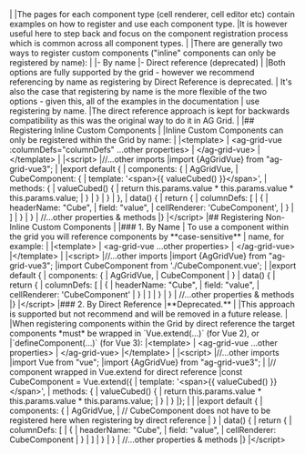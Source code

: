 <framework-specific-section frameworks="vue">
|
|The pages for each component type (cell renderer, cell editor etc) contain examples on how to register and use each component type.
|It is however useful here to step back and focus on the component registration process which is common across all component types.
|
|There are generally two ways to register custom components ("inline" components can only be registered by name):
|
|- By name
|- Direct reference (deprecated)
|
|Both options are fully supported by the grid - however we recommend referencing by name as registering by Direct Reference is deprecated. 
| It's also the case that registering by name is the more flexible of the two options - given this, all of the examples in the documentation 
| use registering by name.
|The direct reference approach is kept for backwards compatibility as this was the original way to do it in AG Grid.
|
|## Registering Inline Custom Components
|
|Inline Custom Components can only be registered within the Grid by name:
|
</framework-specific-section>

<framework-specific-section frameworks="vue">
<snippet transform={false}>
|&lt;template>
|   &lt;ag-grid-vue :columnDefs="columnDefs" ...other properties>
|   &lt;/ag-grid-vue>
|&lt;/template>
|
|&lt;script>
|//...other imports
|import {AgGridVue} from "ag-grid-vue3";
|
|export default {
|   components: {
|       AgGridVue,
|       CubeComponent: {
|           template: '&lt;span>{{ valueCubed() }}&lt;/span>',
|           methods: {
|               valueCubed() {
|                   return this.params.value * this.params.value * this.params.value;
|               }
|           }
|       }
|   },
|   data() {
|       return {
|           columnDefs: [
|                {
|                   headerName: "Cube",
|                   field: "value",
|                   cellRenderer: 'CubeComponent',     
|               }
|           ]
|       }
|   }
|   //...other properties & methods
|}
|&lt;/script>
</snippet>
</framework-specific-section>

<framework-specific-section frameworks="vue">
|## Registering Non-Inline Custom Components
|
|### 1. By Name
| To use a component within the grid you will reference components by **case-sensitive**
| name, for example:
|
</framework-specific-section>

<framework-specific-section frameworks="vue">
<snippet transform={false}>
|&lt;template>
|   &lt;ag-grid-vue ...other properties>
|   &lt;/ag-grid-vue>
|&lt;/template>
|
|&lt;script>
|//...other imports
|import {AgGridVue} from "ag-grid-vue3";
|import CubeComponent from './CubeComponent.vue';
|
|export default {
|   components: {
|       AgGridVue,
|       CubeComponent
|   }
|   data() {
|       return {
|           columnDefs: [
|                {
|                   headerName: "Cube",
|                   field: "value",
|                   cellRenderer: 'CubeComponent'     
|               }
|           ]
|       }
|   }
|   //...other properties & methods
|}
|&lt;/script>
</snippet>
</framework-specific-section>

<framework-specific-section frameworks="vue">
|### 2. By Direct Reference
</framework-specific-section>

<framework-specific-section frameworks="vue">
<note>
|**Deprecated.**
|
|This approach is supported but not recommend and will be removed in a future release.
|
</note>
</framework-specific-section>

<framework-specific-section frameworks="vue">
|When registering components within the Grid by direct reference the target components *must* be wrapped in `Vue.extend(...)` (for Vue 2), or
|`defineComponent(...)` (for Vue 3):
</framework-specific-section>

<framework-specific-section frameworks="vue">
<snippet transform={false}>
|&lt;template>
|   &lt;ag-grid-vue ...other properties>
|   &lt;/ag-grid-vue>
|&lt;/template>
|
|&lt;script>
|//...other imports
|import Vue from "vue";
|import {AgGridVue} from "ag-grid-vue3";
|
|// component wrapped in Vue.extend for direct reference
|const CubeComponent = Vue.extend({
|   template: '&lt;span>{{ valueCubed() }}&lt;/span>',
|   methods: {
|       valueCubed() {
|           return this.params.value * this.params.value * this.params.value;
|       }
|   }
|};
|
|
|export default {
|   components: {
|       AgGridVue,
|       // CubeComponent does not have to be registered here when registering by direct reference
|   }
|   data() {
|       return {
|           columnDefs: [
|                {
|                   headerName: "Cube",
|                   field: "value",
|                   cellRenderer: CubeComponent
|               }
|           ]
|       }
|   }
|   //...other properties & methods
|}
|&lt;/script>
</snippet>
</framework-specific-section>